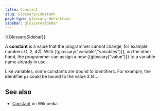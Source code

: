 ```yaml
---
title: Constant
slug: Glossary/Constant
page-type: glossary-definition
sidebar: glossarysidebar
---
```


{{GlossarySidebar}}

A **constant** is a value that the programmer cannot change, for example numbers (1, 2, 42). With {{glossary("variable","variables")}}, on the other hand, the programmer can assign a new {{glossary("value")}} to a variable name already in use.

Like variables, some constants are bound to identifiers. For example, the identifier `pi` could be bound to the value 3.14… .

## See also

- [Constant](<https://en.wikipedia.org/wiki/Constant_(computer_programming)>) on Wikipedia
